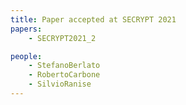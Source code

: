 ```yaml
---
title: Paper accepted at SECRYPT 2021
papers:
    - SECRYPT2021_2

people:
    - StefanoBerlato
    - RobertoCarbone
    - SilvioRanise
---
```

